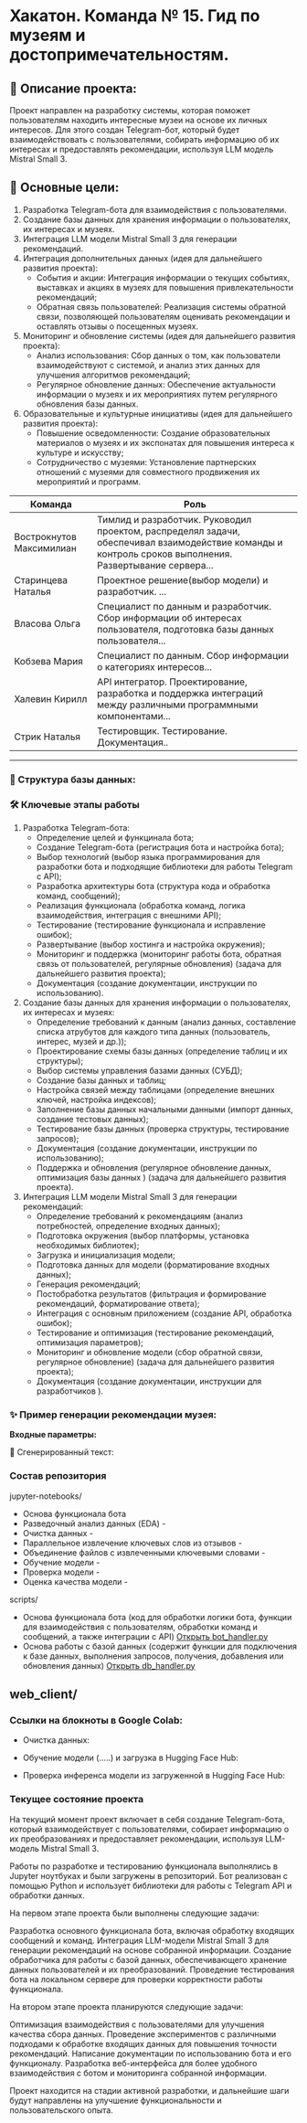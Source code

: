 # Хакатон. Команда № 15. Гид по музеям и достопримечательностям. 


## 📝 Описание проекта:
Проект направлен на разработку системы, которая поможет пользователям находить интересные музеи на основе их личных интересов. Для этого создан Telegram-бот, который будет взаимодействовать с пользователями, собирать информацию об их интересах и предоставлять рекомендации, используя LLM модель Mistral Small 3.

## 🎯 Основные цели: 
1. Разработка Telegram-бота для взаимодействия с пользователями.
2. Создание базы данных для хранения информации о пользователях, их интересах и музеях.
3. Интеграция LLM модели Mistral Small 3 для генерации рекомендаций.
4. Интеграция дополнительных данных (идея для дальнейшего развития проекта):
   - События и акции: Интеграция информации о текущих событиях, выставках и акциях в музеях для повышения привлекательности 
 рекомендаций;
   - Обратная связь пользователей: Реализация системы обратной связи, позволяющей пользователям оценивать рекомендации и 
 оставлять отзывы о посещенных музеях.
5. Мониторинг и обновление системы (идея для дальнейшего развития проекта):
   - Анализ использования: Сбор данных о том, как пользователи взаимодействуют с системой, и анализ этих данных для 
 улучшения алгоритмов рекомендаций;
   - Регулярное обновление данных: Обеспечение актуальности информации о музеях и их мероприятиях путем регулярного обновления базы данных.
6. Образовательные и культурные инициативы (идея для дальнейшего развития проекта):
   - Повышение осведомленности: Создание образовательных материалов о музеях и их экспонатах для повышения интереса к 
 культуре и искусству;
   - Сотрудничество с музеями: Установление партнерских отношений с музеями для совместного продвижения их мероприятий и 
 программ. 

|Команда|Роль|
|----|----|
|Вострокнутов Максимилиан |Тимлид и разработчик. Руководил проектом, распределял задачи, обеспечивал взаимодействие команды и контроль сроков выполнения. Развертывание сервера...|
|Старинцева Наталья |Проектное решение(выбор модели) и разработчик. ...|
|Власова Ольга|Специалист по данным и разработчик. Сбор информации об интересах пользователя, подготовка базы данных пользователя...|
|Кобзева Мария |Специалист по данным. Сбор информации о категориях интересов...|
|Халевин Кирилл |API интегратор. Проектирование, разработка и поддержка интеграций между различными программными компонентами...|
|Стрик Наталья |Тестировщик. Тестирование. Документация..|
---

### 📁  Структура базы данных: 


### 🛠️ Ключевые этапы работы
1. Разработка Telegram-бота:
   - Определение целей и функцинала бота;
   - Создание Telegram-бота (регистрация бота и настройка бота);
   - Выбор технологий (выбор языка программирования для разработки бота и подходящие библиотеки для работы Telegram с API);
   - Разработка архитектуры бота (структура кода и обработка команд, сообщений);
   - Реализация функционала (обработка команд, логика взаимодействия, интеграция с внешними API);
   - Тестирование (тестирование функционала и исправление ошибок);
   - Развертывание (выбор хостинга и настройка окружения);
   - Мониторинг и поддержка (мониторинг работы бота, обратная связь от пользователей, регулярные обновления) (задача для дальнейшего развития проекта);
   - Документация (создание документации, инструкции по использованию).
2. Создание базы данных для хранения информации о пользователях, их интересах и музеях:
   - Определение требований к данным (анализ данных, составление списка атрубутов для каждого типа данных (пользователь, интерес, музей и др.));
   - Проектирование схемы базы данных (определение таблиц и их структуры);
   - Выбор системы управления базами данных (СУБД);
   - Создание базы данных и таблиц;
   - Настройка связей между таблицами (определение внешних ключей, настройка индексов);
   - Заполнение базы данных начальными данными (импорт данных, создание тестовых данных);
   - Тестирование базы данных (проверка структуры, тестирование запросов);
   - Документация (создание документации, инструкции по использованию);
   - Поддержка и обновления (регулярное обновление данных, оптимизация базы данных ) (задача для дальнейшего развития проекта).
3. Интеграция LLM модели Mistral Small 3 для генерации рекомендаций:
   - Определение требований к рекомендациям (анализ потребностей, определение входных данных);
   - Подготовка окружения (выбор платформы, установка необходимых библиотек);
   - Загрузка и инициализация модели;
   - Подготовка данных для модели (форматирование входных данных);
   - Генерация рекомендаций;
   - Постобработка результатов (фильтрация и формирование рекомендаций, форматирование ответа);
   - Интеграция с основным приложением (создание API, обработка ошибок);
   - Тестирование и оптимизация (тестирование рекомендаций, оптимизация параметров);
   - Мониторинг и обновление модели (сбор обратной связи, регулярное обновление) (задача для дальнейшего развития проекта);
   - Документация (создание документации, инструкции для разработчиков ).

### ✨ Пример генерации рекомендации музея:
 **Входные параметры:**

💬 Сгенерированный текст:


### Состав репозитория

jupyter-notebooks/

- Основа функционала бота 
- Разведочный анализ данных (EDA) - 
- Очистка данных - 
- Параллельное извлечение ключевых слов из отзывов - 
- Объединение файлов с извлеченными ключевыми словами - 
- Обучение модели -
- Проверка модели - 
- Оценка качества модели - 

scripts/
- Основа функционала бота (код для обработки логики бота, функции для взаимодействия с пользователям, обработки команд и сообщений, а также интеграции с API) [Открыть bot_handler.py](bot_handler.py)
- Основа работы с базой данных (содержит функции для подключения к базе данных, выполнения запросов, получения, добавления или обновления данных) [Открыть db_handler.py](db_handler.py)

web_client/
- 

### Ссылки на блокноты в Google Colab:

- Очистка данных:

- Обучение модели (.....) и загрузка в Hugging Face Hub:

- Проверка инференса модели из загруженной в Hugging Face Hub:


### Текущее состояние проекта
На текущий момент проект включает в себя создание Telegram-бота, который взаимодействует с пользователями, собирает информацию о их преобразованиях и предоставляет рекомендации, используя LLM-модель Mistral Small 3.

Работы по разработке и тестированию функционала выполнялись в Jupyter ноутбуках и были загружены в репозиторий. Бот реализован с помощью Python и использует библиотеки для работы с Telegram API и обработки данных.

На первом этапе проекта были выполнены следующие задачи:

Разработка основного функционала бота, включая обработку входящих сообщений и команд.
Интеграция LLM-модели Mistral Small 3 для генерации рекомендаций на основе собранной информации.
Создание обработчика для работы с базой данных, обеспечивающего хранение данных пользователей и их преобразований.
Проведение тестирования бота на локальном сервере для проверки корректности работы функционала.

На втором этапе проекта планируются следующие задачи:

Оптимизация взаимодействия с пользователями для улучшения качества сбора данных.
Проведение экспериментов с различными подходами к обработке входящих данных для повышения точности рекомендаций.
Написание документации по использованию бота и его функционалу.
Разработка веб-интерфейса для более удобного взаимодействия с ботом и мониторинга собранной информации.

Проект находится на стадии активной разработки, и дальнейшие шаги будут направлены на улучшение функциональности и пользовательского опыта.
